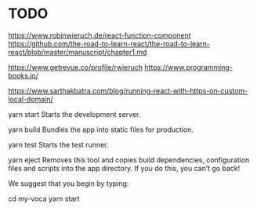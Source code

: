 # TODO
https://www.robinwieruch.de/react-function-component
https://github.com/the-road-to-learn-react/the-road-to-learn-react/blob/master/manuscript/chapter1.md

https://www.getrevue.co/profile/rwieruch
https://www.programming-books.io/

https://www.sarthakbatra.com/blog/running-react-with-https-on-custom-local-domain/

yarn start
    Starts the development server.

  yarn build
    Bundles the app into static files for production.

  yarn test
    Starts the test runner.

  yarn eject
    Removes this tool and copies build dependencies, configuration files
    and scripts into the app directory. If you do this, you can’t go back!

We suggest that you begin by typing:

  cd my-voca
  yarn start